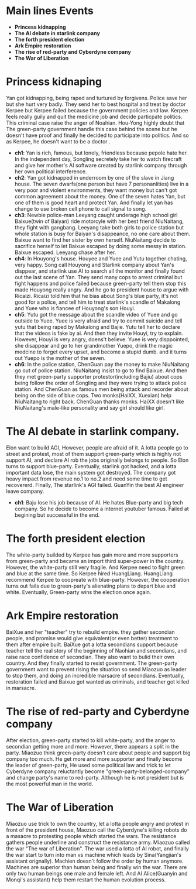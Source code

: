 # Main lines Events
* **Princess kidnapping**
* **The AI debate in starlink company**
* **The forth president election**
* **Ark Empire restoration**
* **The rise of red-party and Cyberdyne company**
* **The War of Liberation**

# Princess kidnaping
Yan got kidnapping, being raped and turtured by forgivens. Police save her but she hurt very badly. They send her to best hospital and treat by doctor Kerpee but Kerpee failed because the government policies and law. Kerpee feels really guily and quit the medicine job and decide particpate politics. This criminal case raise the anger of Noahian. Hou-Yong highly doubt that The green-party government handle this case behind the scene but he doesn't have proof and finally he decided to participate into politics. And so as Kerpee, he doesn't want to be a doctor . 
  * **ch1**: Yan is rich, famous, but lonely, friendless because pepole hate her. In the independent day, Songling secretely take her to watch firecraft and give her mother's AI software created by starlink company through her own political interference. 
  * **ch2**: Yan got kidnapped in underroom by one of the slave in Jiang house. The seven dwarfs(one person but have 7 personanlities) live in a very poor and violent environments, they want money but can't got common agreement about the money. One of the seven hates Yan, but one of them is good heart and protect Yan. And finally let yan has change to use broken cell phone to call signal to song.
  * **ch3**: Newbie police-man Leeyang caught underage high school girl Baixue(twin of Baiyan) ride motorcyle with her best friend NiuNaitang, they fight with gangbang. Leeyang take both girls to police station but whole station is busy for Baiyan's disappeance, no one care about them. Baixue want to find her sister by own herself. NiuNaitang decide to sacrifice herself to let Baixue escaped by doing some messy in station. Baixue escaped. Leeyang chase after her.
  * **ch4**: In Houyong's house. Houyee and Yuee and Yutu together chating, very happy. Song call Houyong and Starlink company about Yan's disppear, and starlink use AI to search all the monitor and finally found out the last scene of Yan. They send many cops to arrest criminal but fight happens and police failed because green-party tell them stop this made Houyong really angry. And he go to president house to argue with Ricaizi. Ricaizi told him that he bias about Song's blue party, it's not good for a police, and tell him to treat starlink's scandle of Makalong and Yuee who is fiancee of Houyong's son Houyi. 
  * **ch5**: Yutu got the message about the scandle video of Yuee and go outside to Yuee. Yuee is very afraid and try to commit suicide and tell yutu that being raped by Makalong and Bajie. Yutu tell her to declare that the videos is fake by ai. And then they invite Houyi, try to explain. However, Houyi is very angry, doens't believe. Yuee is very disppointed, she disappear and go to her grandmother Yuepo, drink the magic medcine to forget every upset, and become a stupid dumb. and it turns out Yuepo is the mother of the seven.
  * **ch6**: In the police station, ChenGuan pay the money to make NiuNaitang go out of police station. NiuNaitang insist to go to find Baixue. And then they met green-party supporter protestor(including Bajiu) about cops being follow the order of Songling and they were trying to attack police station. And ChenGuan as famous men being attack and recorder about being on the side of blue cops. Two monks(HaiXX, Xuexian) help NiuNaitang to right back. ChenGuan thanks monks. HaiXX doesn't like NiuNaitang's male-like personality and say girl should like girl.

# The AI debate in starlink company.
Elon want to build AGI, However, people are afraid of it. A lotta people go to street and protest, most of them support green-party which is highly not support AI, and declare AI rob the jobs originally belongs to people. So Elon turns to support blue-party. Eventually, starlink got hacked, and a lotta important data lose, the main system got destroyed. The company got heavy impact from revenue no.1 to no.2 and need some time to get recovererd. Finally, The starlink's AGI failed. GuanYin the best AI engineer leave company. 
  * **ch1**: Baju lose his job because of AI. He hates Blue-party and big tech company. So he decide to become a internet youtuber famous. Failed at begining but successful in the end. 

# The forth president election
The white-party builded by Kerpee has gain more and more supporters from green-party and became an import third super-power in the country. However, the white-party still very fragile. And Kerpee need to fight green and blue at the same time. So Kerpee hired HuangLiang. HuangLiang recommend Kerpee to coopreate with blue-party. However, the cooperation turns out fails due to green-party's alienating plans to depart blue and white. Eventually, Green-party wins the election once again.

# Ark Empire restoration
BaiXue and her "teacher" try to rebuild empire. they gather secondian people, and promise would give equivalent(or even better) treatment to them after empire built. BaiXue got a lotta secondians support because teacher tell the real story of the beginning of Naohian and secondians, and raise race confidence of secondian. They also want to bulid their own country. And they finally started to resist government. The green-party government want to prevent rising the situation so send Miaozuo as leader to stop them, and doing an incredible marsacre of secondians. Eventually, restoration failed and Baixue got wanted as criminals, and teacher got killed in marsacre.

# The rise of red-party and Cyberdyne company
After election, green-party started to kill white-party, and the anger to secondian getting more and more. However, there appears a split in the party. Miaozuo think green-party doesn't care about people and support big company too much. He get more and more supporter and finally become the leader of green-party, He used some political law and trick to let Cyberdyne company reluctantly become "green-party-belonged-company" and change party's name to red-party. Although he is not president but is the most powerful man in the world.

# The War of Liberation
Miaozuo use trick to own the country, let a lotta people angry and protest in front of the president house, Maozuo call the Cyberdyne's killing robots do a masacre to protesting people which started the wars. The resistance gathers people underline and construct the resistance army. Miaozuo called the war "The war of Liberation". The war used a lotta of AI robot, and finally the war start to turn into man vs machine which leads by Sina(Yangjian's assistant orignally). Machien doesn't follow the order by human anymore. Machines are superior than human being and finally win the war. There are only two human beings one male and female left. And AI Alice(Guanyin and Monqi's assistant) help them restart the human evolution process.
